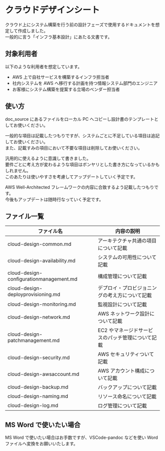 # クラウドデザインシート
クラウド上にシステム構築を行う前の設計フェーズで使用するドキュメントを想定して作成しました。  
一般的に言う「インフラ基本設計」にあたる文書です。  

## 対象利用者
以下のような利用者を想定しています。  

* AWS 上で自社サービスを構築するインフラ担当者
* 社内システムを AWS へ移行する計画を持つ情報システム部門のエンジニア
* お客様にシステム構築を提案する立場のベンダー担当者


## 使い方
doc_source にあるファイルをローカル PC へコピーし設計書のテンプレートとしてお使いください。  

一般的な項目は記載したつもりですが、システムごとに不足している項目は追記してお使いください。  
また、記載すみの項目において不要な項目は削除してお使いください。  

汎用的に使えるように意識して書きました。  
要件ごとに考え方が変わるような項目はボンヤリとした書き方になっているかもしれません。  
このあたりは使いやすさを考慮してアップデートしていく予定です。  

AWS Well-Architected フレームワークの内容に合致するよう記載したつもりです。  
今後もアップデートは随時行なっていく予定です。  

## ファイル一覧

|ファイル名|内容の説明|
|---|---|
|cloud-design-common.md|アーキテクチャ共通の項目について記載|
|cloud-design-availability.md|システムの可用性について記載|
|cloud-design-configurationmanagement.md|構成管理について記載|
|cloud-design-deployprovisioning.md|デプロイ・プロビジョニングの考え方について記載|
|cloud-design-monitoring.md|監視設計について記載|
|cloud-design-network.md|AWS ネットワーク設計について記載|
|cloud-design-patchmanagement.md|EC2 やマネージドサービスのパッチ管理について記載|
|cloud-design-security.md|AWS セキュリティついて記載|
|cloud-design-awsaccount.md|AWS アカウント構成について記載|
|cloud-design-backup.md|バックアップについて記載|
|cloud-design-naming.md|リソース命名について記載|
|cloud-design-log.md|ログ管理について記載|


## MS Word で使いたい場合
MS Word で使いたい場合はお手数ですが、VSCode-pandoc などを使い Word ファイルへ変換をお願いいたします。  

